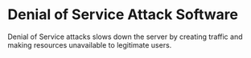 # Denial of Service Attack Software
Denial of Service attacks slows down the server by creating traffic
and making resources unavailable to legitimate users.
